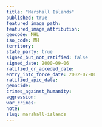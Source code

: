 ```yaml
---
title: "Marshall Islands"
published: true
featured_image_path:
featured_image_attribution:
geocode: MHL
iso_code: MH
territory:
state_party: true
signed_but_not_ratified: false
signed_date: 2000-09-06
ratified_or_acceded_date:
entry_into_force_date: 2002-07-01
ratified_apic_date:
genocide:
crimes_against_humanity:
aggression:
war_crimes:
note:
slug: marshall-islands
---
```

